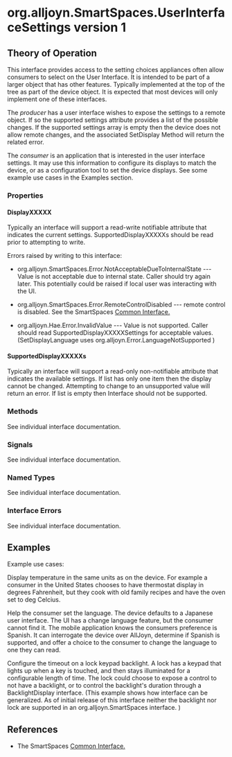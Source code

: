 # org.alljoyn.SmartSpaces.UserInterfaceSettings version 1

## Theory of Operation


This interface provides access to the setting choices appliances often allow
consumers to select on the User Interface.  It is intended to be part of a 
larger object that has other features.  Typically implemented at the top of the
tree as part of the device object.  It is expected that most devices will only 
implement one of these interfaces.

The _producer_ has a user interface wishes to expose the settings to a remote 
object.  If so the supported settings attribute provides
a list of the possible changes.  If the supported settings array is empty then
the device does not allow remote changes, and the associated SetDisplay Method 
will return the related error.

The _consumer_ is an application that is interested in the user interface 
settings.  It may use this information to configure its displays to match the
device, or as a configuration tool to set the device displays.  See some example
use cases in the Examples section.


### Properties

#### DisplayXXXXX

Typically an interface will support a read-write notifiable attribute that 
indicates the current settings.  SupportedDisplayXXXXXs should be read prior to
attempting to write.

Errors raised by writing to this interface:

* org.alljoyn.SmartSpaces.Error.NotAcceptableDueToInternalState --- Value is not 
acceptable due to internal state.  Caller should try again later. This 
potentially could be raised if local user was interacting with the UI.

* org.alljoyn.SmartSpaces.Error.RemoteControlDisabled --- remote control is 
disabled.   See the SmartSpaces [Common Interface.](../org.alljoyn.SmartSpaces/Common-v1)

* org.alljoyn.Hae.Error.InvalidValue --- Value is not supported.  Caller should 
read SupportedDisplayXXXXXSettings for acceptable values. 
(SetDisplayLanguage uses org.alljoyn.Error.LanguageNotSupported )

#### SupportedDisplayXXXXXs

Typically an interface will support a read-only non-notifiable attribute that 
indicates the available settings.  If list has only one item then the display 
cannot be changed.  Attempting to change to an unsupported value will return an 
error.  If list is empty then Interface should not be supported.

### Methods

See individual interface documentation.

### Signals

See individual interface documentation.

### Named Types

See individual interface documentation.

### Interface Errors

See individual interface documentation.


## Examples

Example use cases:

Display temperature in the same units as on the device.
For example a consumer in the United States chooses to have thermostat display
in degrees Fahrenheit, but they cook with old family recipes and have the oven
set to deg Celcius.

Help the consumer set the language.
The device defaults to a Japanese user interface.  The UI has a change language
feature, but the consumer cannot find it.  The mobile application knows the 
consumers preference is Spanish. It can interrogate the device over AllJoyn,
determine if Spanish is supported, and offer a choice to the consumer to change
the language to one they can read.

Configure the timeout on a lock keypad backlight.  A lock has a keypad that 
lights up when a key is touched, and then stays illuminated for a configurable
length of time.  The lock could choose to expose a control to not have a 
backlight, or to control the backlight's duration through a BacklightDisplay 
interface.  (This example shows how interface can be generalized.  As of initial
release of this interface neither the backlight nor lock are supported in an 
org.alljoyn.SmartSpaces interface. )

## References

* The SmartSpaces [Common Interface.](../org.alljoyn.SmartSpaces/Common-v1)